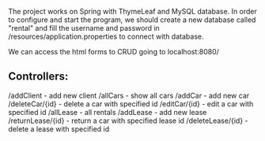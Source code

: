 The project works on Spring with ThymeLeaf and MySQL database.
In order to configure and start the program, we should create a new database called "rental" and fill the username and password 
in /resources/application.properties to connect with database.

We can access the html forms to CRUD going to localhost:8080/

## Controllers:
/addClient - add new client
/allCars - show all cars
/addCar - add new car
/deleteCar/{id} - delete a car with specified id
/editCar/{id} - edit a car with specified id
/allLease - all rentals
/addLease - add new lease
/returnLease/{id} - return a car with specified lease id
/deleteLease/{id} - delete a lease with specified id

